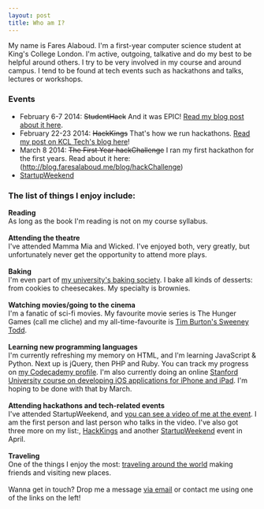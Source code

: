 ```yaml
---
layout: post
title: Who am I?
---
```


My name is Fares Alaboud. I'm a first-year computer science student at King's College London. I'm active, outgoing, talkative and do my best to be helpful around others. I try to be very involved in my course and around campus. I tend to be found at tech events such as hackathons and talks, lectures or workshops.  

**<h3>Events</h3>**
 - February 6-7 2014: <s>StudentHack</s> And it was EPIC! [Read my blog post about it here](http://blog.faresalaboud.me/blog/studenthack).
 - February 22-23 2014: <s>HackKings</s> That's how we run hackathons. [Read my post on KCL Tech's blog here](http://blog.kcltech.com/2014/03/hackkings-we-got-it-right-first-time.html)!
 - March 8 2014: <s>The First Year hackChallenge</s> I ran my first hackathon for the first years. Read about it here: (http://blog.faresalaboud.me/blog/hackChallenge)
 - [StartupWeekend](http://london.startupweekend.org)
 
**<h3>The list of things I enjoy include:</h3>**

**Reading** <br/>
As long as the book I'm reading is not on my course syllabus.
<br/><br/>
**Attending the theatre** <br/>
I've attended Mamma Mia and Wicked. I've enjoyed both, very greatly, but unfortunately never get the opportunity to attend more plays.
<br/><br/>
**Baking** <br/>
I'm even part of [my university's baking society](https://www.facebook.com/KCLBakingSoc). I bake all kinds of desserts: from cookies to cheesecakes. My specialty is brownies.
<br/><br/>
**Watching movies/going to the cinema** <br/>
I'm a fanatic of sci-fi movies. My favourite movie series is The Hunger Games (call me cliche) and my all-time-favourite is [Tim Burton's Sweeney Todd](http://www.imdb.com/title/tt0408236/).
<br/><br/>
**Learning new programming languages** <br/>
I'm currently refreshing my memory on HTML, and I'm learning JavaScript & Python. Next up is jQuery, then PHP and Ruby. You can track my progress on [my Codecademy profile](http://www.codecademy.com/faresalaboud). I'm also currently doing an online [Stanford University course on developing iOS applications for iPhone and iPad](https://itunes.apple.com/us/course/developing-ios-7-apps-for/id733644550). I'm hoping to be done with that by March.
<br/><br/>
**Attending hackathons and tech-related events** <br/>
I've attended StartupWeekend, and [you can see a video of me at the event](http://www.youtube.com/watch?v=HdVVdknnxcA). I am the first person and last person who talks in the video. I've also got three more on my list:, [HackKings](http://hackkings.org) and another [StartupWeekend](http://london.startupweekend.org) event in April.
<br/><br/>
**Traveling** <br/>
One of the things I enjoy the most: [traveling around the world](http://wolpy.com/faresalaboud/map) making friends and visiting new places.
<br/><br/>
Wanna get in touch? Drop me a message [via email](mailto:hi@faresalaboud.me) or contact me using one of the links on the left!